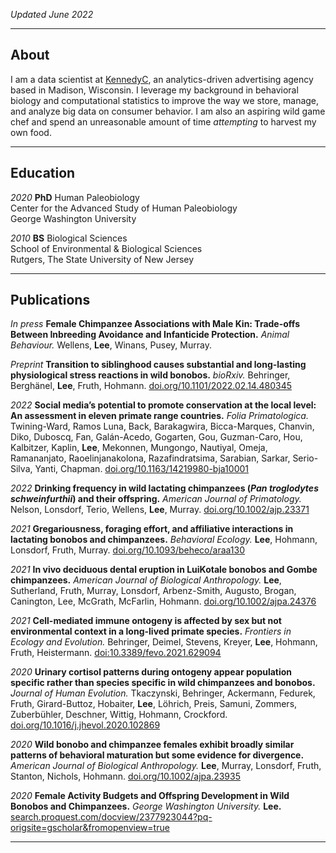 
*Updated June 2022*

---

## About

I am a data scientist at <a href="https://kennedyc.com/services/data-and-analytics">KennedyC</a>, an analytics-driven advertising agency based in Madison, Wisconsin. I leverage my background in behavioral biology and computational statistics to improve the way we store, manage, and analyze big data on consumer behavior. I am also an aspiring wild game chef and spend an unreasonable amount of time *attempting* to harvest my own food.

---

## Education

*2020* **PhD** Human Paleobiology
<br>Center for the Advanced Study of Human Paleobiology
<br>George Washington University


*2010* **BS** Biological Sciences
<br>School of Environmental & Biological Sciences
<br>Rutgers, The State University of New Jersey

---

## Publications

*In press* **Female Chimpanzee Associations with Male Kin: Trade-offs Between Inbreeding Avoidance and Infanticide Protection.** *Animal Behaviour.* Wellens, **Lee**, Winans, Pusey, Murray.

*Preprint* **Transition to siblinghood causes substantial and long-lasting physiological stress reactions in wild bonobos.** *bioRxiv.* Behringer, Berghänel, **Lee**, Fruth, Hohmann. <a href="https://www.biorxiv.org/content/10.1101/2022.02.14.480345v1">doi.org/10.1101/2022.02.14.480345</a>

*2022* **Social media’s potential to promote conservation at the local level: An assessment in eleven primate range countries.** *Folia Primatologica.* Twining-Ward, Ramos Luna, Back, Barakagwira, Bicca-Marques, Chanvin, Diko, Duboscq, Fan, Galán-Acedo, Gogarten, Gou, Guzman-Caro, Hou, Kalbitzer, Kaplin, **Lee**, Mekonnen, Mungongo, Nautiyal, Omeja, Ramananjato, Raoelinjanakolona, Razafindratsima, Sarabian, Sarkar, Serio-Silva, Yanti, Chapman. <a href="https://brill.com/view/journals/ijfp/aop/article-10.1163-14219980-bja10001/article-10.1163-14219980-bja10001.xml">doi.org/10.1163/14219980-bja10001</a>

*2022* **Drinking frequency in wild lactating chimpanzees (*Pan troglodytes schweinfurthii*) and their offspring.** *American Journal of Primatology.* Nelson, Lonsdorf, Terio, Wellens, **Lee**, Murray. <a href="https://onlinelibrary.wiley.com/doi/abs/10.1002/ajp.23371">doi.org/10.1002/ajp.23371</a>

*2021* **Gregariousness, foraging effort, and affiliative interactions in lactating bonobos and chimpanzees.** *Behavioral Ecology.* **Lee**, Hohmann, Lonsdorf, Fruth, Murray. <a href="https://doi.org/10.1093/beheco/araa130">doi.org/10.1093/beheco/araa130</a>

*2021* **In vivo deciduous dental eruption in LuiKotale bonobos and Gombe chimpanzees.** *American Journal of Biological Anthropology.* **Lee**, Sutherland, Fruth, Murray, Lonsdorf, Arbenz-Smith, Augusto, Brogan, Canington, Lee, McGrath, McFarlin, Hohmann. <a href="https://onlinelibrary.wiley.com/doi/10.1002/ajpa.24376">doi.org/10.1002/ajpa.24376</a>

*2021* **Cell-mediated immune ontogeny is affected by sex but not environmental context in a long-lived primate species.** *Frontiers in Ecology and Evolution.* Behringer, Deimel, Stevens, Kreyer, **Lee**, Hohmann, Fruth, Heistermann. <a href="https://www.frontiersin.org/articles/10.3389/fevo.2021.629094/abstract">doi:10.3389/fevo.2021.629094</a>

*2020* **Urinary cortisol patterns during ontogeny appear population specific rather than species specific in wild chimpanzees and bonobos.** *Journal of Human Evolution.* Tkaczynski, Behringer, Ackermann, Fedurek, Fruth, Girard-Buttoz, Hobaiter, **Lee**, Löhrich, Preis, Samuni, Zommers, Zuberbühler, Deschner, Wittig, Hohmann, Crockford. <a href="https://doi.org/10.1016/j.jhevol.2020.102869">doi.org/10.1016/j.jhevol.2020.102869</a>

*2020* **Wild bonobo and chimpanzee females exhibit broadly similar patterns of behavioral maturation but some evidence for divergence.** *American Journal of Biological Anthropology.* **Lee**, Murray, Lonsdorf, Fruth, Stanton, Nichols, Hohmann. <a href="https://doi.org/10.1002/ajpa.23935">doi.org/10.1002/ajpa.23935</a>

*2020* **Female Activity Budgets and Offspring Development in Wild Bonobos and Chimpanzees.** *George Washington University.* **Lee.** <a href="https://search.proquest.com/docview/2377923044?pq-origsite=gscholar&fromopenview=true">search.proquest.com/docview/2377923044?pq-origsite=gscholar&fromopenview=true</a>

---
<p style="font-size:11px">
